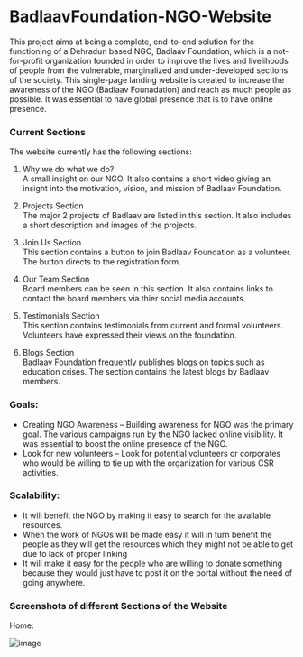 # BadlaavFoundation-NGO-Website

This project aims at being a complete, end-to-end solution for the functioning of a Dehradun based NGO, Badlaav Foundation, which is a not-for-profit organization founded in order to improve the lives and livelihoods of people from the vulnerable, marginalized and under-developed sections of the society. This single-page landing website is created to increase the awareness of the NGO (Badlaav Founadation) and reach as much people as possible. It was essential to have global presence that is to have online presence.

### Current Sections

The website currently has the following sections:

1. Why we do what we do?  
   A small insight on our NGO. It also contains a short video giving an insight into the motivation, vision, and mission of Badlaav Foundation.

2. Projects Section  
   The major 2 projects of Badlaav are listed in this section. It also includes a short description and images of the projects.

3. Join Us Section  
   This section contains a button to join Badlaav Foundation as a volunteer. The button directs to the registration form.
   
4. Our Team Section  
   Board members can be seen in this section. It also contains links to contact the board members via thier social media accounts.

5. Testimonials Section  
   This section contains testimonials from current and formal volunteers. Volunteers have expressed their views on the foundation.
   
6. Blogs Section  
   Badlaav Foundation frequently publishes blogs on topics such as education crises. The section contains the latest blogs by Badlaav members.
   
### Goals: 

- Creating NGO Awareness – Building awareness for NGO was the primary goal. The various campaigns run by the NGO lacked online visibility. It was essential to boost the online     presence of the NGO. 
- Look for new volunteers – Look for potential volunteers or corporates who would be willing to tie up with the organization for various CSR activities.

### Scalability:

- It will benefit the NGO by making it easy to search for the available resources.
- When the work of NGOs will be made easy it will in turn benefit the people as they will get the resources which they might not be able to get due to lack of proper linking
- It will make it easy for the people who are willing to donate something because they would just have to post it on the portal without the need of going anywhere.

### Screenshots of different Sections of the Website

Home: 

![image](https://raw.githubusercontent.com/AnshumanSrivastava108/BadlaavFoundation-NGO-Website/main/Screenshots/Screenshot%20(455).png)



